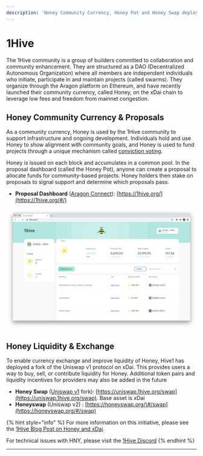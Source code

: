 ```yaml
---
description: 'Honey Community Currency, Honey Pot and Honey Swap deployed to xDai'
---
```


# 1Hive

The 1Hive community is a group of builders committed to collaboration and community enhancement. They are structured as a DAO \(Decentralized Autonomous Organization\) where all members are independent individuals who initiate, participate in and maintain projects \(called swarms\). They organize through the Aragon platform on Ethereum, and have recently launched their community currency, called Honey, on the xDai chain to leverage low fees and freedom from mainnet congestion.

## Honey Community Currency & Proposals

As a community currency, Honey is used by the 1Hive community to support infrastructure and ongoing development. Individuals hold and use Honey to show alignment with community goals, and Honey is used to fund projects through a unique mechanism called [conviction voting](https://medium.com/giveth/conviction-voting-a-novel-continuous-decision-making-alternative-to-governance-aa746cfb9475).

Honey is issued on each block and accumulates in a common pool. In the proposal dashboard \(called the Honey Pot\), anyone can create a proposal to allocate funds for community-based projects. Honey holders then stake on proposals to signal support and determine which proposals pass. 

* **Proposal Dashboard** \([Aragon Connect](https://aragon.org/connect)\): [https://1hive.org/](https://1hive.org/#/)

![](../../.gitbook/assets/1hive-1.png)

## Honey Liquidity & Exchange

To enable currency exchange and improve liquidity of Honey, Hive1 has deployed a fork of the Uniswap v1 protocol on xDai. This provides users a way to buy, sell, or contribute liquidity for Honey. Additional token pairs and liquidity incentives for providers may also be added in the future

* **Honey Swap** \([Uniswap v1](https://uniswap.org/) fork\): [https://uniswap.1hive.org/swap](https://uniswap.1hive.org/swap). Base asset is xDai
* **Honeyswap** \(Uniswap v2\) : [https://honeyswap.org/\#/swap](https://honeyswap.org/#/swap)

{% hint style="info" %}
For more information on this initiative, please see the [1Hive Blog Post on Honey and xDai](https://blog.1hive.org/honey/). 

For technical issues with HNY, please visit the [1Hive Discord](https://discord.gg/4fm7pgB)
{% endhint %}

  
****

